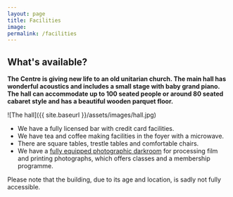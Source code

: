 ```yaml
---
layout: page
title: Facilities
image:
permalink: /facilities
---
```


## What's available?

**The Centre is giving new life to an old unitarian church. The main hall has wonderful acoustics and includes a small stage with baby grand piano. The hall can accommodate up to 100 seated people or around 80 seated cabaret style and has a beautiful wooden parquet floor.**

![The hall]({{ site.baseurl }}/assets/images/hall.jpg)

- We have a  fully licensed bar with credit card facilities.
- We have tea and coffee making facilities in the foyer with a microwave.
- There are square tables, trestle tables and comfortable chairs.
- We have a [fully equipped photographic darkroom](http://lightbox.photo) for processing film and printing photographs, which offers classes and a membership programme.

Please note that the building, due to its age and location, is sadly not fully accessible.
